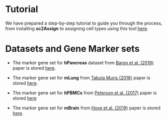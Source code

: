 # Tutorial 
We have prepared a step-by-step tutorial to guide you through the process, from installing **sc2Assign** to assigning cell types using this tool [here](https://doi.org/10.6084/m9.figshare.27208077).

# Datasets and Gene Marker sets
- The marker gene set for **hPancreas** dataset from [Baron et al. (2016)](https://www.sciencedirect.com/science/article/pii/S2405471216302666?via%3Dihub) paper is stored [here](https://doi.org/10.6084/m9.figshare.27207732).

- The marker gene set for **mLung** from [Tabula Muris (2018)](https://www.nature.com/articles/s41586-018-0590-4) paper is stored [here](https://doi.org/10.6084/m9.figshare.27208173).

- The marker gene set for **hPBMCs** from [Peterson et al. (2017)](https://pubmed.ncbi.nlm.nih.gov/28854175/) paper is stored [here](https://doi.org/10.6084/m9.figshare.27208185)

- The marker gene set for **mBrain** from [Hove et al. (2019)](https://pubmed.ncbi.nlm.nih.gov/31061494/) paper is stored [here](https://doi.org/10.6084/m9.figshare.27208191).